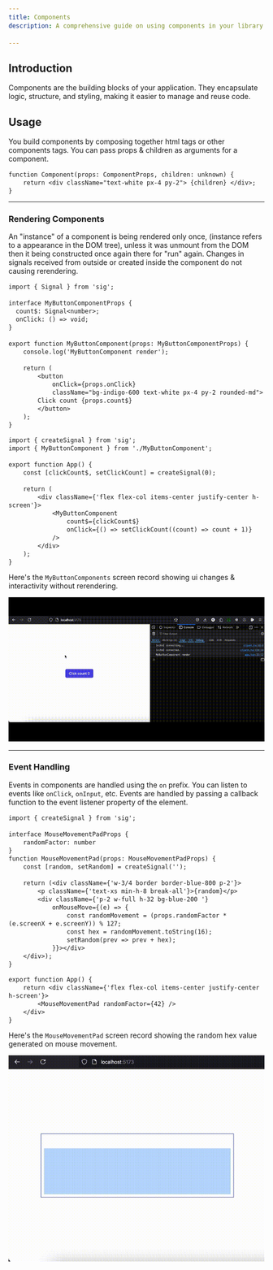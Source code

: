 ```yaml
---
title: Components
description: A comprehensive guide on using components in your library.

---
```


## Introduction

Components are the building blocks of your application. They encapsulate logic, structure, and styling, making it easier to manage and reuse code. 

## Usage

You build components by composing together html tags or other components tags.
You can pass props & children as arguments for a component.

```tsx "props" "children"
function Component(props: ComponentProps, children: unknown) {
    return <div className="text-white px-4 py-2"> {children} </div>;
}
```

---

### Rendering Components

An "instance" of a component is being rendered only once, (instance refers to a appearance in the DOM tree), unless it was unmount from the DOM then it being constructed once again there for "run" again.
Changes in signals received from outside or created inside the component do not causing rerendering.

```tsx frame="code" title="MyButtonComponent.tsx"
import { Signal } from 'sig';

interface MyButtonComponentProps {
  count$: Signal<number>; 
  onClick: () => void;
}

export function MyButtonComponent(props: MyButtonComponentProps) {
    console.log('MyButtonComponent render');

    return (
        <button 
            onClick={props.onClick}
            className="bg-indigo-600 text-white px-4 py-2 rounded-md">
        Click count {props.count$}
        </button>
    );
}
```
```tsx frame="code" title="App.tsx"
import { createSignal } from 'sig';
import { MyButtonComponent } from './MyButtonComponent';

export function App() {
    const [clickCount$, setClickCount] = createSignal(0);

    return (
        <div className={'flex flex-col items-center justify-center h-screen'}>
            <MyButtonComponent 
                count$={clickCount$} 
                onClick={() => setClickCount((count) => count + 1)} 
            />
        </div>
    );
}
```


Here's the `MyButtonComponents` screen record showing ui changes & interactivity without rerendering.

![alt text](../../../assets/MyButtonComponent_480.gif)

---

### Event Handling

Events in components are handled using the `on` prefix. You can listen to events like `onClick`, `onInput`, etc.
Events are handled by passing a callback function to the event listener property of the element.

```tsx frame="code" title="MouseMovementPad.tsx" "onMouseMove" {12-}
import { createSignal } from 'sig';

interface MouseMovementPadProps {
    randomFactor: number   
}
function MouseMovementPad(props: MouseMovementPadProps) {
    const [random, setRandom] = createSignal('');

    return (<div className={'w-3/4 border border-blue-800 p-2'}>
        <p className={'text-xs min-h-8 break-all'}>{random}</p>
        <div className={'p-2 w-full h-32 bg-blue-200 '} 
            onMouseMove={(e) => {
                const randomMovement = (props.randomFactor * (e.screenX + e.screenY)) % 127;
                const hex = randomMovement.toString(16);
                setRandom(prev => prev + hex);
            }}></div>
    </div>);
}
```

```tsx frame="code" title="App.tsx"
export function App() {
    return <div className={'flex flex-col items-center justify-center h-screen'}>
        <MouseMovementPad randomFactor={42} />
    </div>
}
```

Here's the `MouseMovementPad` screen record showing the random hex value generated on mouse movement.


![MouseMovementPad component](../../../assets/MouseMovementPad_480.gif)
